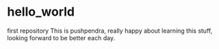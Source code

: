 # hello_world
first repository
This is pushpendra, really happy about learning this stuff, looking forward to be better each day.
